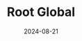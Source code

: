 ---  
layout: startup_page  
title: "Root Global"  
id: "rootglobal.io"  
permalink: "/rootglobalrootglobal.io08212024/"  
website: "https://www.rootglobal.io/"  
funding_round: "Seed"  
funding_amount: "€8M"  
investors: "Point Nine, Project A, HelloWorld, Arc Investors"  
about: "Root Global helps food and beverage manufacturers manage their climate footprint and reduce greenhouse gas emissions. Their platform assists companies in meeting net-zero targets and provides reporting and documentation to ensure compliance. This support extends to thousands of farmers, enabling them to reduce millions of tons of CO2e."  
markets: "Food and Beverage, Sustainability, Climate Tech, B2B, SaaS"  
hq: "Berlin, Berlin, Germany"  
founded_year: "2022"  
linkedin: "https://www.linkedin.com/company/rootglobal0/"  
twitter: ""  
instagram: ""  
facebook: ""  
crunchbase: "https://www.crunchbase.com/organization/root-global"  
pitchbook: "https://pitchbook.com/profiles/company/502797-34"  

date_display: "21-Aug-2024"  
date: "2024-08-21"

# SEO Optimization  
meta_title: "Root Global - Seed Funding (€8M)"  
meta_description: "Root Global, Root Global helps food and beverage manufacturers manage their climate footprint and reduce greenhouse gas emissions. Their platform assists companies..."  
meta_keywords: "Root Global, Food and Beverage, Sustainability, Climate Tech, B2B, SaaS, Seed funding"  
canonical_url: "https://startup.projectstartups.com/rootglobalrootglobal.io08212024/"  
---
